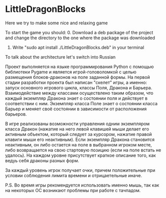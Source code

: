 # LittleDragonBlocks
Here we try to make some nice and relaxing game

To start the game you should:
0. Download a deb package of the project and сhange the directory to the one where the package was downloaded 
1. Write "sudo apt install ./LittleDragonBlocks.deb" in your terminal

To talk about the architecture let's switch into Russian

Проект выполняется на языке программирования Python c помощью библиотеки Pygame и
является игрой-головоломкой с целью размещения блоков-драконов на поле заданной формы.
На первой стадии разработки проекта был написан "скелет" игры, а именно: запуск основного игрового цикла, классы Поля, Дракона и Барьера.
Взаимодействие между классами осуществлено таким образом, что каждый экземпляр Дракона знает о состоянии поля и действует
в соответствии с ним. Экземпляр класса Поле знает о состоянии класса Барьер и меняет своё состоянии в зависимости от 
расположения барьеров.

В игре реализованы возможности управления одним экземпляром класса Дракон (нажатие на него левой клавишей мыши делает его активным объектом, который следует за курсором, нажатие правой клавиги мыши его неактивным). Если экземпляр Дракона становится неактивным, он либо остается на поле в выбранном игроком месте, либо возвращается на свою стартовую позицию (если на поле встать не удалось). На каждом уровне присутствует краткое описание того, как ведуь себя драконы разных форм.

За каждый уровень игрок получает очки, причем положительные при условии соблюдения лимита времени и отрицаетельные иначе.

P.S. Во время игры рекомендуется использовать именно мышь, так как на некоторых ОС возникают проблемы при работе с тачпадом.
